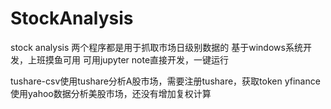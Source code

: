 # StockAnalysis
stock analysis 
两个程序都是用于抓取市场日级别数据的
基于windows系统开发，上班摸鱼可用
可用jupyter note直接开发，一键运行

tushare-csv使用tushare分析A股市场，需要注册tushare，获取token
yfinance使用yahoo数据分析美股市场，还没有增加复权计算
